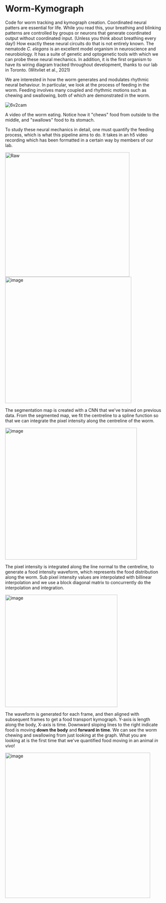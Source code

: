 # Worm-Kymograph
Code for worm tracking and kymograph creation. 
Coordinated neural patters are essential for life. While you read this, your breathing and blinking patterns are controlled by groups or neurons that generate coordinated output without coordinated input. (Unless you think about breathing every day!)
How exactly these neural circuits do that is not entirely known. The nematode _C. elegans_ is an excellent model organism in neuroscience and neurobiology. It has a suite of genetic and optogenetic tools with which we can probe these neural mechanics. In addition, it is the first organism to have its wiring diagram tracked throughout development, thanks to our lab in Toronto. (Witvliet et al., 2021)

We are interested in how the worm generates and modulates rhythmic neural behaviour. In particular, we look at the process of feeding in the worm. Feeding involves many coupled and rhythmic motions such as chewing and swallowing, both of which are demonstrated in the worm. 

![6v2cam](https://user-images.githubusercontent.com/30483987/192911114-0914aced-9a57-4814-ba23-c312167fbff5.gif)

A video of the worm eating. Notice how it "chews" food from outside to the middle, and "swallows" food to its stomach.

To study these neural mechanics in detail, one must quantify the feeding process, which is what this pipeline aims to do. It takes in an h5 video recording which has been formatted in a certain way by members of our lab. 

<img width="401" alt="Raw" src="https://user-images.githubusercontent.com/30483987/192909816-822a8e1b-ef41-45b6-95be-42620a8c1aef.png"> <img width="407" alt="image" src="https://user-images.githubusercontent.com/30483987/192910356-ea4d30c4-1548-4ad2-b3db-ffc96879e564.png"> 

The segmentation map is created with a CNN that we've trained on previous data. From the segmented map, we fit the centreline to a spline function so that we can integrate the pixel intensity along the centreline of the worm. 

<img width="425" alt="image" src="https://user-images.githubusercontent.com/30483987/192910031-055c2b35-1328-4c10-aabf-fd4bf8c64905.png">

The pixel intensity is integrated along the line normal to the centreline, to generate a food intensity waveform, which represents the food distribution along the worm. Sub pixel intensity values are interpolated with billinear interpolation and we use a block diagonal matrix to concurrently do the interpolation and integration.

<img width="362" alt="image" src="https://user-images.githubusercontent.com/30483987/192910441-5de38ad2-6d12-4ff5-9181-c498865f8d26.png">


The waveform is generated for each frame, and then aligned with subsequent frames to get a food transport kymograph. Y-axis is length along the body, X-axis is time. Downward sloping lines to the right indicate food is moving __down the body__ and __forward in time__. We can see the worm chewing and swallowing from just looking at the graph. What you are looking at is the first time that we've quantified food moving in an animal _in vivo_!

<img width="468" alt="image" src="https://user-images.githubusercontent.com/30483987/192910457-ca4b7e80-5f65-436f-833b-83df97f4c45d.png">


